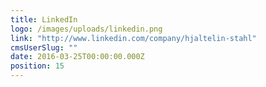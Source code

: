 ```yaml
---
title: LinkedIn
logo: /images/uploads/linkedin.png
link: "http://www.linkedin.com/company/hjaltelin-stahl"
cmsUserSlug: ""
date: 2016-03-25T00:00:00.000Z
position: 15
---
```



